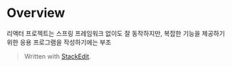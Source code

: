 # Overview

리액터 프로젝트는 스프링 프레임워크 없이도 잘 동작하지만, 복잡한 기능을 제공하기 위한 응용 프로그램을 작성하기에는 부조


> Written with [StackEdit](https://stackedit.io/).
<!--stackedit_data:
eyJoaXN0b3J5IjpbLTEyODYzMzQ4MzUsNzMwOTk4MTE2XX0=
-->